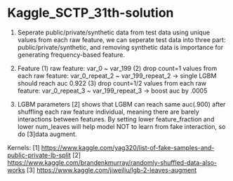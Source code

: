 # Kaggle_SCTP_31th-solution

1. Seperate public/private/synthetic data from test data
using unique values from each raw feature, we can seperate test data into three part: public/private/synthetic, and removing synthetic data is importance for generating frequency-based feature.

2. Feature
(1) raw feature: var_0 ~ var_199
(2) drop count=1 values from each raw feature: var_0_repeat_2 ~ var_199_repeat_2 -> single LGBM should reach auc 0.922
(3) drop count=1/2 values from each raw feature: var_0_repeat_3 ~ var_199_repeat_3 -> boost auc by .0005

3. LGBM parameters
[2] shows that LGBM can reach same auc(.900) after shuffling each raw feature individual, meaning there are barely interactions between features. By setting lower feature_fraction and lower num_leaves will help model NOT to learn from fake interaction, so do [3]data augment.

Kernels:
[1] https://www.kaggle.com/yag320/list-of-fake-samples-and-public-private-lb-split
[2] https://www.kaggle.com/brandenkmurray/randomly-shuffled-data-also-works
[3] https://www.kaggle.com/jiweiliu/lgb-2-leaves-augment
